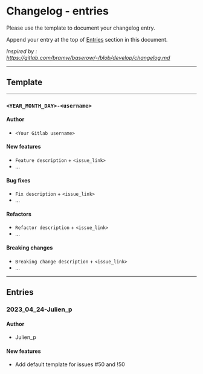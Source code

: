 # Changelog - entries

Please use the template to document your changelog entry.

Append your entry at the top of [Entries](#Entries) section in this document.

_Inspired by : https://gitlab.com/bramw/baserow/-/blob/develop/changelog.md_

---

## Template

---

### `<YEAR_MONTH_DAY>-<username>`

#### Author

- `<Your Gitlab username>`

#### New features

- `Feature description` + `<issue_link>`
- ...

#### Bug fixes

- `Fix description` + `<issue_link>`
- ...

#### Refactors

- `Refactor description` + `<issue_link>`
- ...

#### Breaking changes

- `Breaking change description` + `<issue_link>`
- ...

---

## Entries

### 2023_04_24-Julien_p

#### Author

- Julien_p

#### New features

- Add default template for issues #50 and !50
